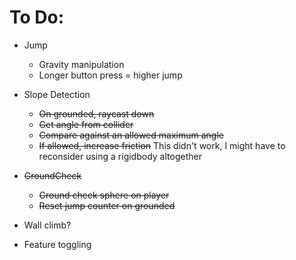 # To Do:
- Jump
  - Gravity manipulation
  - Longer button press = higher jump

- Slope Detection
  - ~~On grounded, raycast down~~
  - ~~Get angle from collider~~
  - ~~Compare against an allowed maximum angle~~
  - ~~If allowed, increase friction~~ This didn't work, I might have to reconsider using a rigidbody altogether
  
- ~~GroundCheck~~
  - ~~Ground check sphere on player~~
  - ~~Reset jump counter on grounded~~
  
 - Wall climb?
 - Feature toggling
